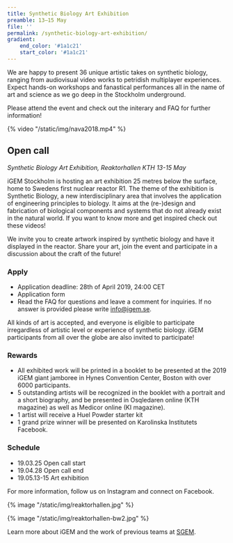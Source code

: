 ```yaml
---
title: Synthetic Biology Art Exhibition
preamble: 13—15 May
file: ''
permalink: /synthetic-biology-art-exhibition/
gradient:
    end_color: '#1a1c21'
    start_color: '#1a1c21'
---
```


We are happy to present 36 unique artistic takes on synthetic biology, ranging from audiovisual video works to petridish multiplayer experiences. Expect hands-on workshops and fanastical performances all in the name of art and science as we go deep in the Stockholm underground.

Please attend the event and check out the initerary and FAQ for further information!

{% video "/static/img/nava2018.mp4"  %}

## Open call

_Synthetic Biology Art Exhibition, Reaktorhallen KTH
13-15 May_

iGEM Stockholm is hosting an art exhibition 25 metres below the surface, home to Swedens first nuclear reactor R1. The theme of the exhibition is Synthetic Biology, a new interdisciplinary area that involves the application of engineering principles to biology. It aims at the (re-)design and fabrication of biological components and systems that do not already exist in the natural world. If you want to know more and get inspired check out these videos!

We invite you to create artwork inspired by synthetic biology and have it displayed in the reactor. Share your art, join the event and participate in a discussion about the craft of the future!

### Apply

-   Application deadline: 28th of April 2019, 24:00 CET
-   Application form
-   Read the FAQ for questions and leave a comment for inquiries. If no answer is provided please write info@igem.se.

All kinds of art is accepted, and everyone is eligible to participate irregardless of artistic level or experience of synthetic biology. iGEM participants from all over the globe are also invited to participate!

### Rewards

-   All exhibited work will be printed in a booklet to be presented at the 2019 iGEM giant jamboree in Hynes Convention Center, Boston with over 6000 participants.
-   5 outstanding artists will be recognized in the booklet with a portrait and a short biography, and be presented in Osqledaren online (KTH magazine) as well as Medicor online (KI magazine).
-   1 artist will receive a Huel Powder starter kit
-   1 grand prize winner will be presented on Karolinska Institutets Facebook.

### Schedule

-   19.03.25 Open call start
-   19.04.28 Open call end
-   19.05.13-15 Art exhibition

For more information, follow us on Instagram and connect on Facebook.

{% image "/static/img/reaktorhallen.jpg"  %}

{% image "/static/img/reaktorhallen-bw2.jpg"  %}

Learn more about iGEM and the work of previous teams at [SGEM](http://sgem.igem.se/).

